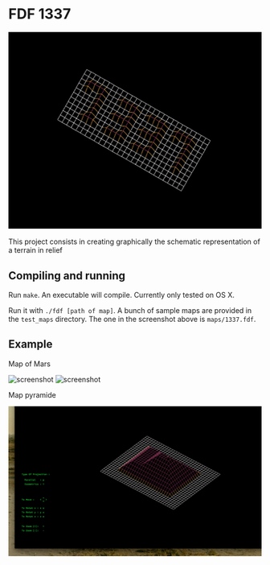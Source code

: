 # FDF 1337
![screenshot](exmpl/Screen%20Shot%202020-01-06%20at%2011.33.51%20AM.png?raw=true)

This project consists in creating graphically the schematic representation of a terrain in relief

## Compiling and running
Run `make`. An executable will compile. Currently only tested on OS X.

Run it with `./fdf [path of map]`. A bunch of sample maps are provided in the `test_maps`
directory. The one in the screenshot above is `maps/1337.fdf`.

## Example
<link href='https://fonts.googleapis.com/css?family=Aldrich' rel='stylesheet'>

 Map of Mars

![screenshot](exmpl/Screen%20Shot%202020-01-06%20at%2011.06.33%20AM.png?raw=true)
![screenshot](exmpl/Screen%20Shot%202020-01-06%20at%2011.06.48%20AM.png?raw=true)

 Map pyramide

![screenshot](exmpl/Screen%20Shot%202020-01-06%20at%2011.09.43%20AM.png?raw=true)

